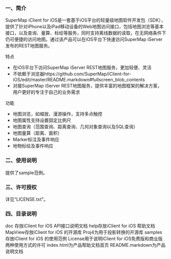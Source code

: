 ### 一、简介

SuperMap iClient for iOS是一套基于iOS平台的轻量级地图软件开发包（SDK），提供了针对iPhone以及iPad移动设备的Web地图访问接口，包括地图浏览等基本接口，以及查询、量算、标绘等服务，同时支持离线数据的读取，在无网络条件下仍可便捷的访问地图。通过该产品可以在iOS平台下快速访问SuperMap iServer发布的REST地图服务。

特点
 
 - 在iOS平台下访问SuperMap iServer REST地图服务，更加轻便、灵活
 - 不依赖于浏览器https://github.com/SuperMap/iClient-for-iOS/edit/master/README.markdown#fullscreen_blob_contents
 - 对接SuperMap iServer REST地图服务，提供丰富的地图框架的解决方案，用户更好的专注于自己的业务需求

 功能
 
 - 地图浏览，如缩放、漫游操作，支持多点触控
 - 地图属性支持设置固定比例尺
 - 地图查询（范围查询、距离查询、几何对象查询以及SQL查询）
 - 地图量算（距离、面积）
 - Marker标注及事件响应
 - 地物标绘及事件响应

### 二、使用说明

提供了sample范例。

### 三、许可授权

详见“LICENSE.txt”。

### 四、目录说明

doc 存放iClient for iOS API接口说明文档
help存放iClient for iOS 帮助文档
MapView存放iClient for iOS 的开源库
Proj4为用于投影转换的开源库
samples存放iClient for iOS 的使用范例
License用于说明iClient for iOS免费版和商业版两种使用方式的许可
index.html为产品帮助文档首页
README.markdown为产品说明文档
